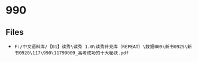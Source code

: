 # 990

## Files

- `F:/中文语料库/【01】读秀\读秀 1.0\读秀补充库（REPEAT）\数据009\新书0925\新书0920\117\990\11799009_高考成功的十大秘诀.pdf`
